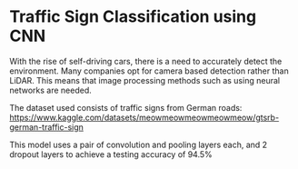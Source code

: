 # Traffic Sign Classification using CNN

With the rise of self-driving cars, there is a need to accurately detect the environment. Many companies opt for camera based detection rather than LiDAR. This means that image processing methods such as using neural networks are needed.

The dataset used consists of traffic signs from German roads: https://www.kaggle.com/datasets/meowmeowmeowmeowmeow/gtsrb-german-traffic-sign

This model uses a pair of convolution and pooling layers each, and 2 dropout layers to achieve a testing accuracy of 94.5%
